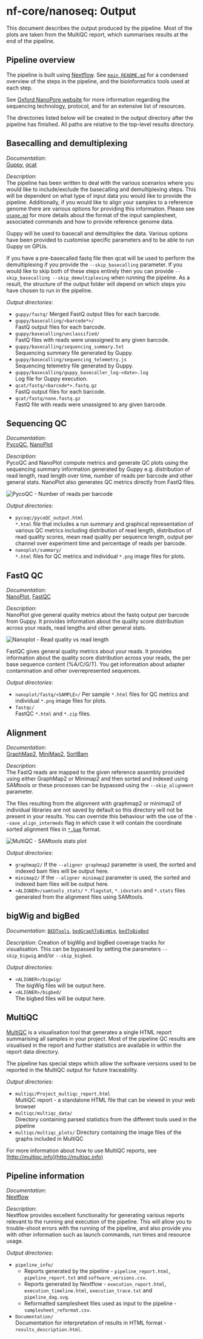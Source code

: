 # nf-core/nanoseq: Output

This document describes the output produced by the pipeline. Most of the plots are taken from the MultiQC report, which summarises results at the end of the pipeline.

## Pipeline overview

The pipeline is built using [Nextflow](https://www.nextflow.io/). See [`main README.md`](../README.md) for a condensed overview of the steps in the pipeline, and the bioinformatics tools used at each step.

See [Oxford NanoPore website](https://nanoporetech.com/) for more information regarding the sequencing technology, protocol, and for an extensive list of resources.

The directories listed below will be created in the output directory after the pipeline has finished. All paths are relative to the top-level results directory.

## Basecalling and demultiplexing

*Documentation*:  
[Guppy](https://nanoporetech.com/nanopore-sequencing-data-analysis), [qcat](https://github.com/nanoporetech/qcat)

*Description*:  
The pipeline has been written to deal with the various scenarios where you would like to include/exclude the basecalling and demultiplexing steps. This will be dependent on what type of input data you would like to provide the pipeline. Additionally, if you would like to align your samples to a reference genome there are various options for providing this information. Please see [`usage.md`](usage.md#--input) for more details about the format of the input samplesheet, associated commands and how to provide reference genome data.

Guppy will be used to basecall and demultiplex the data. Various options have been provided to customise specific parameters and to be able to run Guppy on GPUs.

If you have a pre-basecalled fastq file then qcat will be used to perform the demultiplexing if you provide the `--skip_basecalling` parameter. If you would like to skip both of these steps entirely then you can provide `--skip_basecalling --skip_demultiplexing` when running the pipeline. As a result, the structure of the output folder will depend on which steps you have chosen to run in the pipeline.

*Output directories*:

* `guppy/fastq/`
  Merged FastQ output files for each barcode.
* `guppy/basecalling/<barcode*>/`  
  FastQ output files for each barcode.
* `guppy/basecalling/unclassified/`  
  FastQ files with reads were unassigned to any given barcode.
* `guppy/basecalling/sequencing_summary.txt`  
  Sequencing summary file generated by Guppy.
* `guppy/basecalling/sequencing_telemetry.js`  
  Sequencing telemetry file generated by Guppy.
* `guppy/basecalling/guppy_basecaller_log-<date>.log`  
  Log file for Guppy execution.
* `qcat/fastq/<barcode*>.fastq.gz`  
  FastQ output files for each barcode.
* `qcat/fastq/none.fastq.gz`  
  FastQ file with reads were unassigned to any given barcode.

## Sequencing QC

*Documentation*:  
[PycoQC](https://github.com/a-slide/pycoQC), [NanoPlot](https://github.com/wdecoster/NanoPlot)

*Description*:  
PycoQC and NanoPlot compute metrics and generate QC plots using the sequencing summary information generated by Guppy e.g. distribution of read length, read length over time, number of reads per barcode and other general stats. NanoPlot also generates QC metrics directly from FastQ files.

![PycoQC - Number of reads per barcode](images/pycoqc_readsperbarcode.png)

*Output directories*:

* `pycoqc/pycoQC_output.html`  
  `*.html` file that includes a run summary and graphical representation of various QC metrics including distribution of read length, distribution of read quality scores, mean read quality per sequence length, output per channel over experiment time and percentage of reads per barcode.  
* `nanoplot/summary/`  
  `*.html` files for QC metrics and individual `*.png` image files for plots.

## FastQ QC

*Documentation*:  
[NanoPlot](https://github.com/wdecoster/NanoPlot), [FastQC](http://www.bioinformatics.babraham.ac.uk/projects/fastqc/Help/)

*Description*:  
NanoPlot give general quality metrics about the fastq output per barcode from Guppy. It provides information about the quality score distribution across your reads, read lengths and other general stats.

![Nanoplot - Read quality vs read length](images/nanoplot_readlengthquality.png)

FastQC gives general quality metrics about your reads. It provides information about the quality score distribution across your reads, the per base sequence content (%A/C/G/T). You get information about adapter contamination and other overrepresented sequences.  

*Output directories*:

* `nanoplot/fastq/<SAMPLE>/`
  Per sample `*.html` files for QC metrics and individual `*.png` image files for plots.
* `fastqc/`  
  FastQC `*.html` and `*.zip` files.  

## Alignment

*Documentation*:  
[GraphMap2](https://github.com/lbcb-sci/graphmap2), [MiniMap2](https://github.com/lh3/minimap2), [SortBam](http://www.htslib.org/doc/samtools.html)

*Description*:  
The FastQ reads are mapped to the given reference assembly provided using either GraphMap2 or Minimap2 and then sorted and indexed using SAMtools or these processes can be bypassed using the `--skip_alignment` parameter.

The files resulting from the alignment with graphmap2 or minimap2 of individual libraries are not saved by default so this directory will not be present in your results. You can override this behaviour with the use of the `--save_align_intermeds` flag in which case it will contain the coordinate sorted alignment files in [`*.bam`](https://samtools.github.io/hts-specs/SAMv1.pdf) format.

![MultiQC - SAMtools stats plot](images/mqc_samtools_stats_plot.png)

*Output directories*:

* `graphmap2/`
  If the `--aligner graphmap2` parameter is used, the sorted and indexed bam files will be output here.
* `minimap2/`
  If the `--aligner minimap2` parameter is used, the sorted and indexed bam files will be output here.
* `<ALIGNER>/samtools_stats/`
  `*.flagstat`, `*.idxstats` and `*.stats` files generated from the alignment files using SAMtools.

## bigWig and bigBed

*Documentation*:
[`BEDTools`](https://github.com/arq5x/bedtools2/), [`bedGraphToBigWig`](http://hgdownload.soe.ucsc.edu/admin/exe/), [`bedToBigBed`](http://hgdownload.soe.ucsc.edu/admin/exe/)

*Description*:
Creation of bigWig and bigBed coverage tracks for visualisation. This can be bypassed by setting the parameters `--skip_bigwig` and/or `--skip_bigbed`.

*Output directories*:

* `<ALIGNER>/bigwig/`  
  The bigWig files will be output here.
* `<ALIGNER>/bigbed/`  
  The bigbed files will be output here.

## MultiQC

[MultiQC](http://multiqc.info) is a visualisation tool that generates a single HTML report summarising all samples in your project. Most of the pipeline QC results are visualised in the report and further statistics are available in within the report data directory.

The pipeline has special steps which allow the software versions used to be reported in the MultiQC output for future traceability.

*Output directories*:

* `multiqc/Project_multiqc_report.html`  
  MultiQC report - a standalone HTML file that can be viewed in your web browser
* `multiqc/multiqc_data/`  
  Directory containing parsed statistics from the different tools used in the pipeline
* `multiqc/multiqc_plots/`
  Directory containing the image files of the graphs included in MultiQC

For more information about how to use MultiQC reports, see [http://multiqc.info](http://multiqc.info)

## Pipeline information

*Documentation*:  
[Nextflow](https://www.nextflow.io/docs/latest/tracing.html)

*Description*:  
Nextflow provides excellent functionality for generating various reports relevant to the running and execution of the pipeline. This will allow you to trouble-shoot errors with the running of the pipeline, and also provide you with other information such as launch commands, run times and resource usage.

*Output directories*:

* `pipeline_info/`  
  * Reports generated by the pipeline - `pipeline_report.html`, `pipeline_report.txt` and `software_versions.csv`.
  * Reports generated by Nextflow - `execution_report.html`, `execution_timeline.html`, `execution_trace.txt` and `pipeline_dag.svg`.
  * Reformatted samplesheet files used as input to the pipeline - `samplesheet_reformat.csv`.
* `Documentation/`  
  Documentation for interpretation of results in HTML format - `results_description.html`.
